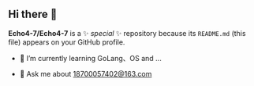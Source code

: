 ## Hi there 👋


**Echo4-7/Echo4-7** is a ✨ _special_ ✨ repository because its `README.md` (this file) appears on your GitHub profile.

- 🌱 I’m currently learning GoLang、OS and ...

- 💬 Ask me about 18700057402@163.com



